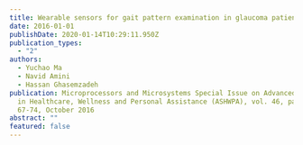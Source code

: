 ```yaml
---
title: Wearable sensors for gait pattern examination in glaucoma patients
date: 2016-01-01
publishDate: 2020-01-14T10:29:11.950Z
publication_types:
  - "2"
authors:
  - Yuchao Ma
  - Navid Amini
  - Hassan Ghasemzadeh
publication: Microprocessors and Microsystems Special Issue on Advanced Systems
  in Healthcare, Wellness and Personal Assistance (ASHWPA), vol. 46, part A, pp.
  67-74, October 2016
abstract: ""
featured: false
---
```

